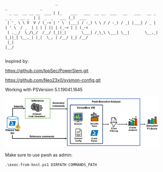 ```                                                                                                 

                       _                                                              _               _
  _ __  __ __ __  ___ | |_    ___   ___  __ __  ___   __   ___   __ _   _ _    __ _  | |  _  _   ___ (_)  ___
 | '_ \ \ V  V / (_-< | ' \  |___| / -_) \ \ / / -_) / _| |___| / _ |  | ' \  / _  | | | | || | (_-< | | (_-<
 | .__/  \_/\_/  /__/ |_||_|       \___| /_\_\ \___| \__|       \__,_| |_||_| \__,_| |_|  \_, | /__/ |_| /__/
 |_|                                                                                      |__/


```

Inspired by:

https://github.com/IppSec/PowerSiem.git 

https://github.com/Neo23x0/sysmon-config.git 

Working with PSVersion  5.1.19041.1645

![Overview](https://github.com/cridin1/pwsh-execution-analysis/blob/main/exec-analysis.png)

Make sure to use pwsh as admin:

`.\exec-from-host.ps1 DIRPATH COMMANDS_PATH`

